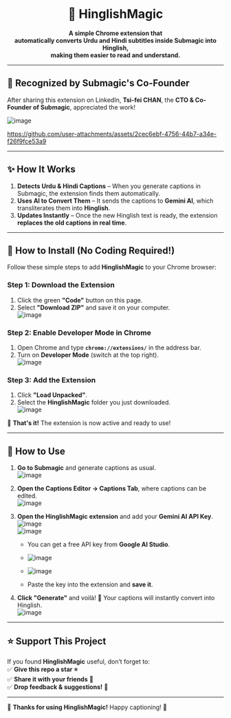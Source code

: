 <h1 align="center" id="title">🚀 HinglishMagic</h1>  

<p align="center">
  <b>A simple Chrome extension that <br> 
  automatically converts Urdu and Hindi subtitles inside Submagic into Hinglish, <br> 
  making them easier to read and understand.</b>  
</p>  

---

## 🚀 Recognized by Submagic's Co-Founder  
After sharing this extension on LinkedIn, **Tsi-fei CHAN**, the **CTO & Co-Founder of Submagic**, appreciated the work!  

![image](https://github.com/user-attachments/assets/ab44a5f3-c240-42f9-9b9c-11fe74d758dd)

https://github.com/user-attachments/assets/2cec6ebf-4756-44b7-a34e-f26f9fce53a9



---

## ✨ How It Works  
1. **Detects Urdu & Hindi Captions** – When you generate captions in Submagic, the extension finds them automatically.  
2. **Uses AI to Convert Them** – It sends the captions to **Gemini AI**, which transliterates them into **Hinglish**.  
3. **Updates Instantly** – Once the new Hinglish text is ready, the extension **replaces the old captions in real time**.  

---

## 🔧 How to Install (No Coding Required!)  
Follow these simple steps to add **HinglishMagic** to your Chrome browser:  

### **Step 1: Download the Extension**  
1. Click the green **"Code"** button on this page.  
2. Select **"Download ZIP"** and save it on your computer.  
![image](https://github.com/user-attachments/assets/dd718085-31c4-4509-9deb-dc9ee00b0736)  

### **Step 2: Enable Developer Mode in Chrome**  
1. Open Chrome and type **`chrome://extensions/`** in the address bar.  
2. Turn on **Developer Mode** (switch at the top right).  
![image](https://github.com/user-attachments/assets/9ebf26b6-14fe-4f58-b225-7fe65b68fa94)  

### **Step 3: Add the Extension**  
1. Click **"Load Unpacked"**.  
2. Select the **HinglishMagic** folder you just downloaded.  
![image](https://github.com/user-attachments/assets/96add300-7695-4626-81ad-b0388d5c5668)  

🎉 **That's it!** The extension is now active and ready to use!  

---

## 🎥 How to Use  
1. **Go to Submagic** and generate captions as usual.  
![image](https://github.com/user-attachments/assets/6bff7c0d-d631-4d72-91bc-0a774c506751)  

2. **Open the Captions Editor → Captions Tab**, where captions can be edited.  
![image](https://github.com/user-attachments/assets/95a6a676-9e93-40d5-bd10-7bb0da8a77bb)  

3. **Open the HinglishMagic extension** and add your **Gemini AI API Key**.  
![image](https://github.com/user-attachments/assets/90336f21-32ef-4a0b-97dc-ca3300affbb8)  
![image](https://github.com/user-attachments/assets/f52a1255-0c90-4c85-89c5-aa703f101d9e)  
   - You can get a free API key from **Google AI Studio**.  
   - ![image](https://github.com/user-attachments/assets/56a8352b-2794-44d8-9f01-84e1fe9f9228)  
   - ![image](https://github.com/user-attachments/assets/9885766b-bad5-4e23-838c-51d46333dd4a)  

   - Paste the key into the extension and **save it**.  

4. **Click "Generate"** and voilà! 🎉 Your captions will instantly convert into Hinglish.  
   ![image](https://github.com/user-attachments/assets/2db505f9-68c0-4ed0-a06d-5a168ff545aa)  

---

## ⭐ Support This Project  
If you found **HinglishMagic** useful, don’t forget to:  
✅ **Give this repo a star ⭐**  
✅ **Share it with your friends** 🔗  
✅ **Drop feedback & suggestions!** 💬  

---

🚀 **Thanks for using HinglishMagic!** Happy captioning! 🚀  
